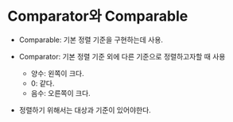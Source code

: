 # Comparator와 Comparable

- Comparable: 기본 정렬 기준을 구현하는데 사용.
- Comparator: 기본 정렬 기준 외에 다른 기준으로 정렬하고자할 때 사용
    - 양수: 왼쪽이 크다.
    - 0: 같다.
    - 음수: 오른쪽이 크다.

- 정렬하기 위해서는 대상과 기준이 있어야한다.

